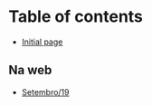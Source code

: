 # Table of contents

* [Initial page](README.md)

## Na web

* [Setembro/19](na-web/setembro-19.md)

